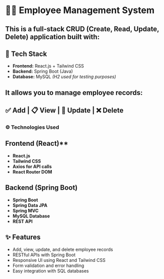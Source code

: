 # 🧑‍💼 Employee Management System
## This is a full-stack CRUD (Create, Read, Update, Delete) application built with:

## 🚀 Tech Stack
- **Frontend:** React.js + Tailwind CSS  
- **Backend:** Spring Boot (Java)  
- **Database:** MySQL *(H2 used for testing purposes)*

## It allows you to manage employee records:
## ✅ Add | 📋 View | 📝 Update | ❌ Delete
### ⚙️ Technologies Used
  ## Frontend (React)**
- **React.js**
- **Tailwind CSS**
- **Axios for API calls**
- **React Router DOM**

## Backend (Spring Boot)
- **Spring Boot**
- **Spring Data JPA**
- **Spring MVC**
- **MySQL Database**
- **REST API**
## ✨ Features

- Add, view, update, and delete employee records
- RESTful APIs with Spring Boot
- Responsive UI using React and Tailwind CSS
- Form validation and error handling
- Easy integration with SQL databases